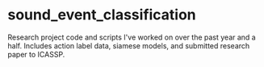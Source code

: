 # sound_event_classification
Research project code and scripts I've worked on over the past year and a half. Includes action label data, siamese models, and submitted research paper to ICASSP.
